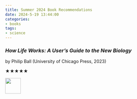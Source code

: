 ```yaml
---
title: Summer 2024 Book Recommendations
date: 2024-5-19 13:44:00
categories:
- books
tags:
- science
---
```


<!--more-->

### *How Life Works: A User’s Guide to the New Biology*

by Philip Ball (University of Chicago Press, 2023)

★★★★★

<img src="https://tmm.chicagodistributioncenter.com/IsbnImages/9780226826684.jpg" height="50">
